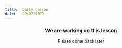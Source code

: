```yaml
---
title:  Daily Lesson
date:   29/07/2019
---
```


### <center>We are working on this lesson</center>
<center>Please come back later</center>